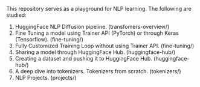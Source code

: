 This repository serves as a playground for NLP learning. The following are studied:
1. HuggingFace NLP Diffusion pipeline. (transfomers-overview/)
2. Fine Tuning a model using Trainer API (PyTorch) or through Keras (Tensorflow). (fine-tuning/)
3. Fully Customized Training Loop without using Trainer API. (fine-tuning/)
4. Sharing a model through HuggingFace Hub. (huggingface-hub/)
5. Creating a dataset and pushing it to HuggingFace Hub. (huggingface-hub/)
6. A deep dive into tokenizers. Tokenizers from scratch. (tokenizers/)
7. NLP Projects. (projects/)